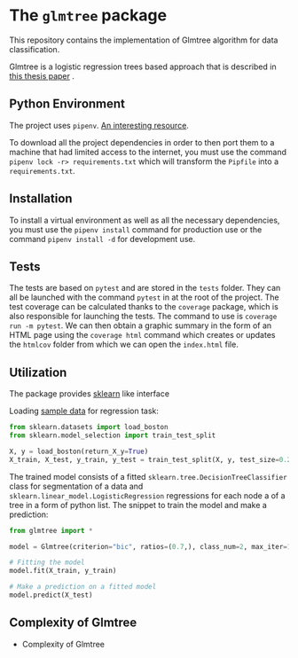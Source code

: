 # The `glmtree` package
This repository contains the implementation of Glmtree algorithm for data classification.

Glmtree is a logistic regression trees based approach that is described in [this thesis paper](https://hal.archives-ouvertes.fr/tel-02302691/) .


## Python Environment 
The project uses `pipenv`. [An interesting resource](https://realpython.com/pipenv-guide/).

To download all the project dependencies in order to then port them to a machine that had limited access to the internet, you must use the command
`pipenv lock -r> requirements.txt` which will transform the `Pipfile` into a `requirements.txt`.


## Installation
To install a virtual environment as well as all the necessary dependencies, you must use the `pipenv install` command for production use 
or the command `pipenv install -d` for development use.


## Tests

The tests are based on `pytest` and are stored in the `tests` folder. They can all be launched with the command
`pytest` in at the root of the project.
The test coverage can be calculated thanks to the `coverage` package, which is also responsible for launching the tests. 
The command to use is `coverage run -m pytest`. We can then obtain a graphic summary in the form of an HTML page 
using the `coverage html` command which creates or updates the `htmlcov` folder from which we can open the `index.html` file.


## Utilization
The package provides [sklearn](https://scikit-learn.org/stable) like interface

Loading [sample data](https://scikit-learn.org/stable/modules/generated/sklearn.datasets.load_boston.html) for regression task:

```python
from sklearn.datasets import load_boston
from sklearn.model_selection import train_test_split

X, y = load_boston(return_X_y=True)
X_train, X_test, y_train, y_test = train_test_split(X, y, test_size=0.25)
```

The trained model consists of a fitted `sklearn.tree.DecisionTreeClassifier` class for segmentation of a data and
`sklearn.linear_model.LogisticRegression` regressions for each node a of a tree in a form of python list.
The snippet to train the model and make a prediction:
```python
from glmtree import *

model = Glmtree(criterion="bic", ratios=(0.7,), class_num=2, max_iter=100)

# Fitting the model
model.fit(X_train, y_train)

# Make a prediction on a fitted model
model.predict(X_test)
```

## Complexity of Glmtree 
* Complexity of Glmtree
